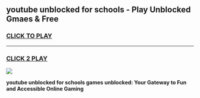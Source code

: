 
## youtube unblocked for schools - Play Unblocked Gmaes & Free
<h3>
<a href="https://news.freeplayer.one?title=youtube_unblocked_for_schools&ref=16F">CLICK TO PLAY</a></h3>
<hr>

<h3>
<a href="https://news.freeplayer.one?title=youtube_unblocked_for_schools&ref=16F">CLICK 2 PLAY</a>
  
</h3>

<a href="https://news.freeplayer.one?title=youtube_unblocked_for_schools&ref=16F/"><img src="https://clearcache.store/games.png"></a>


**youtube unblocked for schools games unblocked: Your Gateway to Fun and Accessible Online Gaming**
